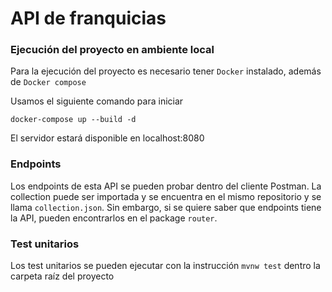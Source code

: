 # API de franquicias

### Ejecución del proyecto en ambiente local

Para la ejecución del proyecto es necesario tener `Docker` instalado, además de `Docker compose`

Usamos el siguiente comando para iniciar

```
docker-compose up --build -d
```

El servidor estará disponible en localhost:8080 

### Endpoints
Los endpoints de esta API se pueden probar dentro del cliente Postman. La collection puede ser importada
y se encuentra en el mismo repositorio y se llama `collection.json`. Sin embargo, si se quiere saber que endpoints
tiene la API, pueden encontrarlos en el package `router`.

### Test unitarios
Los test unitarios se pueden ejecutar con la instrucción `mvnw test` dentro la carpeta raíz del proyecto